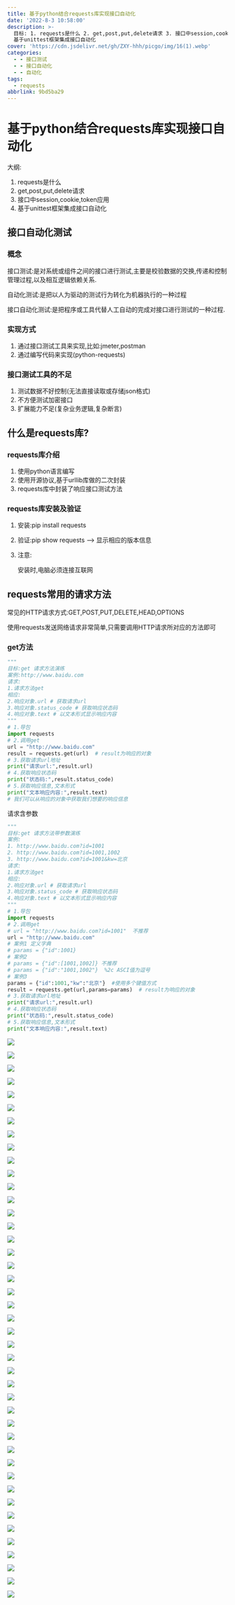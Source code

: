 ```yaml
---
title: 基于python结合requests库实现接口自动化
date: '2022-8-3 10:58:00'
description: >-
  目标: 1. requests是什么 2. get,post,put,delete请求 3. 接口中session,cookie,token应用 4.
  基于unittest框架集成接口自动化
cover: 'https://cdn.jsdelivr.net/gh/ZXY-hhh/picgo/img/16(1).webp'
categories:
  - - 接口测试
  - - 接口自动化
  - - 自动化
tags:
  - requests
abbrlink: 9bd5ba29
---
```


# 基于python结合requests库实现接口自动化

大纲:

1. requests是什么
2. get,post,put,delete请求
3. 接口中session,cookie,token应用
4. 基于unittest框架集成接口自动化

## 接口自动化测试

### 概念

接口测试:是对系统或组件之间的接口进行测试,主要是校验数据的交换,传递和控制管理过程,以及相互逻辑依赖关系.

自动化测试:是把以人为驱动的测试行为转化为机器执行的一种过程

接口自动化测试:是把程序或工具代替人工自动的完成对接口进行测试的一种过程.

### 实现方式

1. 通过接口测试工具来实现,比如:jmeter,postman
2. 通过编写代码来实现(python-requests)

### 接口测试工具的不足

1. 测试数据不好控制(无法直接读取或存储json格式)
2. 不方便测试加密接口
3. 扩展能力不足(复杂业务逻辑,复杂断言)

## 什么是requests库?

### requests库介绍

1. 使用python语言编写
2. 使用开源协议,基于urllib库做的二次封装
3. requests库中封装了响应接口测试方法

### requests库安装及验证

1. 安装:pip install requests

2. 验证:pip show requests  -->   显示相应的版本信息

3. 注意:

   安装时,电脑必须连接互联网

## requests常用的请求方法

常见的HTTP请求方式:GET,POST,PUT,DELETE,HEAD,OPTIONS

使用requests发送网络请求非常简单,只需要调用HTTP请求所对应的方法即可

### get方法

```python
"""
目标:get 请求方法演练
案例:http://www.baidu.com
请求:
1.请求方法get
相应:
2.响应对象.url # 获取请求url
3.响应对象.status_code # 获取响应状态码
4.响应对象.text # 以文本形式显示响应内容
"""
# 1.导包
import requests
# 2.调用get
url = "http://www.baidu.com"
result = requests.get(url)  # result为响应的对象
# 3.获取请求url地址
print("请求url:",result.url)
# 4.获取响应状态码
print("状态码:",result.status_code)
# 5.获取响应信息,文本形式
print("文本响应内容:",result.text)
# 我们可以从响应的对象中获取我们想要的响应信息
```

请求含参数

```python
"""
目标:get 请求方法带参数演练
案例:
1. http://www.baidu.com?id=1001
2. http://www.baidu.com?id=1001,1002
3. http://www.baidu.com?id=1001&kw=北京
请求:
1.请求方法get
相应:
2.响应对象.url # 获取请求url
3.响应对象.status_code # 获取响应状态码
4.响应对象.text # 以文本形式显示响应内容
"""
# 1.导包
import requests
# 2.调用get
# url = "http://www.baidu.com?id=1001"  不推荐
url = "http://www.baidu.com"
# 案例1 定义字典
# params = {"id":1001}
# 案例2
# params = {"id":[1001,1002]} 不推荐
# params = {"id":"1001,1002"}  %2c ASCI值为逗号
# 案例3
params = {"id":1001,"kw":"北京"}  #使用多个键值方式
result = requests.get(url,params=params)  # result为响应的对象
# 3.获取请求url地址
print("请求url:",result.url)
# 4.获取响应状态码
print("状态码:",result.status_code)
# 5.获取响应信息,文本形式
print("文本响应内容:",result.text)
```

![](D:\黑马测试学习路线\requests库\1.png)

![](D:\黑马测试学习路线\requests库\2.png)

![](D:\黑马测试学习路线\requests库\3.png)

![](D:\黑马测试学习路线\requests库\4.png)

![](D:\黑马测试学习路线\requests库\5.png)

![](D:\黑马测试学习路线\requests库\6.png)

![](D:\黑马测试学习路线\requests库\7.png)

![](D:\黑马测试学习路线\requests库\8.png)

![](D:\黑马测试学习路线\requests库\9.png)

![](D:\黑马测试学习路线\requests库\10.png)

![](D:\黑马测试学习路线\requests库\11.png)

![](D:\黑马测试学习路线\requests库\12.png)

![](D:\黑马测试学习路线\requests库\13.png)

![](D:\黑马测试学习路线\requests库\14.png)

![](D:\黑马测试学习路线\requests库\15.png)

![](D:\黑马测试学习路线\requests库\16.png)

![](D:\黑马测试学习路线\requests库\17.png)

![](D:\黑马测试学习路线\requests库\18.png)

![](D:\黑马测试学习路线\requests库\19.png)

![](D:\黑马测试学习路线\requests库\20.png)

![](D:\黑马测试学习路线\requests库\21.png)

![](D:\黑马测试学习路线\requests库\22.png)

![](D:\黑马测试学习路线\requests库\23.png)

![](D:\黑马测试学习路线\requests库\24.png)

![](D:\黑马测试学习路线\requests库\25.png)

![](D:\黑马测试学习路线\requests库\26.png)

![](D:\黑马测试学习路线\requests库\27.png)

![](D:\黑马测试学习路线\requests库\28.png)

![](D:\黑马测试学习路线\requests库\29.png)

![](D:\黑马测试学习路线\requests库\30.png)

![](D:\黑马测试学习路线\requests库\31.png)

![](D:\黑马测试学习路线\requests库\32.png)

![](D:\黑马测试学习路线\requests库\33.png)

![](D:\黑马测试学习路线\requests库\34.png)

![](D:\黑马测试学习路线\requests库\35.png)

![](D:\黑马测试学习路线\requests库\36.png)

![](D:\黑马测试学习路线\requests库\37.png)

![](D:\黑马测试学习路线\requests库\39.png)

![](D:\黑马测试学习路线\requests库\40.png)

![](D:\黑马测试学习路线\requests库\41.png)

![](D:\黑马测试学习路线\requests库\42.png)

![](D:\黑马测试学习路线\requests库\43.png)

![](D:\黑马测试学习路线\requests库\44.png)




































































































































































































































